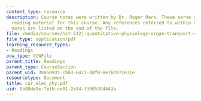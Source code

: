 ```yaml
---
content_type: resource
description: Course notes were written by Dr. Roger Mark. These serve as the primary
  reading material for this course. Any references referred to within each set of
  notes are listed at the end of the file.
file: /media/courses/hst-542j-quantitative-physiology-organ-transport-systems-spring-2004/8a80de9e7e1bce012ef4f3905394443a_car_elec_phy.pdf
file_type: application/pdf
learning_resource_types:
- Readings
ocw_type: OCWFile
parent_title: Readings
parent_type: CourseSection
parent_uid: 39a50931-cbb3-6472-ddf0-8e7bd972e31e
resourcetype: Document
title: car_elec_phy.pdf
uid: 8a80de9e-7e1b-ce01-2ef4-f3905394443a
---
```

